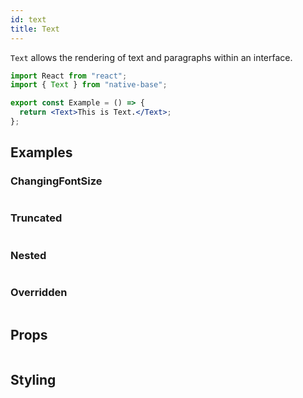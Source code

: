 ```yaml
---
id: text
title: Text
---
```


`Text` allows the rendering of text and paragraphs within an interface.

```jsx isShowcase
import React from "react";
import { Text } from "native-base";

export const Example = () => {
  return <Text>This is Text.</Text>;
};
```

## Examples

### ChangingFontSize

```ComponentSnackPlayer path=components,primitives,Text,ChangingFontSize.tsx

```

### Truncated

```ComponentSnackPlayer path=components,primitives,Text,Truncated.tsx

```

### Nested

```ComponentSnackPlayer path=components,primitives,Text,Nested.tsx

```

### Overridden

```ComponentSnackPlayer path=components,primitives,Text,Overriden.tsx

```

## Props

```ComponentPropTable path=primitives,Text,index.tsx showStylingProps=true

```

## Styling

<ComponentTheme name="text" />
